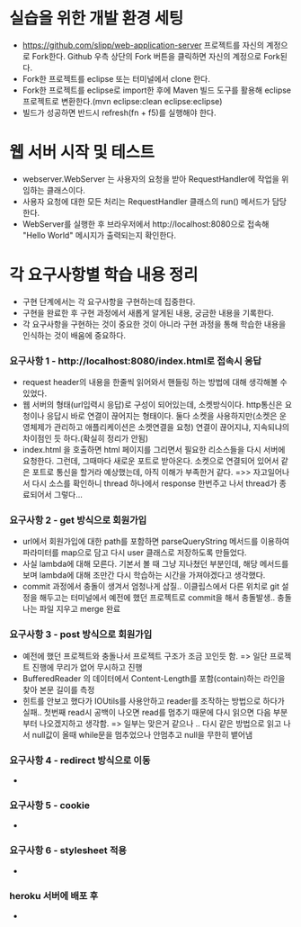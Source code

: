 # 실습을 위한 개발 환경 세팅
* https://github.com/slipp/web-application-server 프로젝트를 자신의 계정으로 Fork한다. Github 우측 상단의 Fork 버튼을 클릭하면 자신의 계정으로 Fork된다.
* Fork한 프로젝트를 eclipse 또는 터미널에서 clone 한다.
* Fork한 프로젝트를 eclipse로 import한 후에 Maven 빌드 도구를 활용해 eclipse 프로젝트로 변환한다.(mvn eclipse:clean eclipse:eclipse)
* 빌드가 성공하면 반드시 refresh(fn + f5)를 실행해야 한다.

# 웹 서버 시작 및 테스트
* webserver.WebServer 는 사용자의 요청을 받아 RequestHandler에 작업을 위임하는 클래스이다.
* 사용자 요청에 대한 모든 처리는 RequestHandler 클래스의 run() 메서드가 담당한다.
* WebServer를 실행한 후 브라우저에서 http://localhost:8080으로 접속해 "Hello World" 메시지가 출력되는지 확인한다.

# 각 요구사항별 학습 내용 정리
* 구현 단계에서는 각 요구사항을 구현하는데 집중한다. 
* 구현을 완료한 후 구현 과정에서 새롭게 알게된 내용, 궁금한 내용을 기록한다.
* 각 요구사항을 구현하는 것이 중요한 것이 아니라 구현 과정을 통해 학습한 내용을 인식하는 것이 배움에 중요하다. 

### 요구사항 1 - http://localhost:8080/index.html로 접속시 응답
* request header의 내용을 한줄씩 읽어와서 핸들링 하는 방법에 대해 생각해볼 수 있었다.
* 웹 서버의 형태(url입력시 응답)로 구성이 되어있는데, 소켓방식이다. http통신은 요청이나 응답시 바로 연결이 끊어지는 형태이다. 둘다 소켓을 사용하지만(소켓은 운영체제가 관리하고 애플리케이션은 소켓연결을 요청) 연결이 끊어지냐, 지속되냐의 차이점인 듯 하다.(확실히 정리가 안됨)
* index.html 을 호출하면 html 페이지를 그리면서 필요한 리소스들을 다시 서버에 요청한다. 그런데, 그때마다 새로운 포트로 받아온다. 소켓으로 연결되어 있어서 같은 포트로 통신을 할거라 예상했는데, 아직 이해가 부족한거 같다.
=>> 자고일어나서 다시 소스를 확인하니 thread 하나에서 response 한번주고 나서 thread가 종료되어서 그렇다...

### 요구사항 2 - get 방식으로 회원가입
* url에서 회원가입에 대한 path를 포함하면 parseQueryString 메서드를 이용하여 파라미터를 map으로 담고 다시 user 클래스로 저장하도록 만들었다.
* 사실 lambda에 대해 모른다. 기본서 볼 때 그냥 지나쳤던 부분인데, 해당 메서드를 보며 lambda에 대해 조만간 다시 학습하는 시간을 가져야겠다고 생각했다.
* commit 과정에서 충돌이 생겨서 엄청나게 삽질.. 이클립스에서 다른 위치로 git 설정을 해두고는 터미널에서 예전에 했던 프로젝트로 commit을 해서 충돌발생.. 충돌나는 파일 지우고 merge 완료

### 요구사항 3 - post 방식으로 회원가입
* 예전에 했던 프로젝트와 충돌나서 프로젝트 구조가 조금 꼬인듯 함. => 일단 프로젝트 진행에 무리가 없어 무시하고 진행
* BufferedReader 의 데이터에서 Content-Length를 포함(contain)하는 라인을 찾아 본문 길이를 측정
* 힌트를 안보고 했다가 IOUtils를 사용안하고 reader를 조작하는 방법으로 하다가 실패.. 첫번째 read시 공백이 나오면 read를 멈추기 때문에 다시 읽으면 다음 부분부터 나오겠지하고 생각함. => 일부는 맞은거 같으나 .. 다시 같은 방법으로 읽고 나서 null값이 올때 while문을 멈추었으나 안멈추고 null을 무한히 뱉어냄

### 요구사항 4 - redirect 방식으로 이동
* 

### 요구사항 5 - cookie
* 

### 요구사항 6 - stylesheet 적용
* 

### heroku 서버에 배포 후
* 